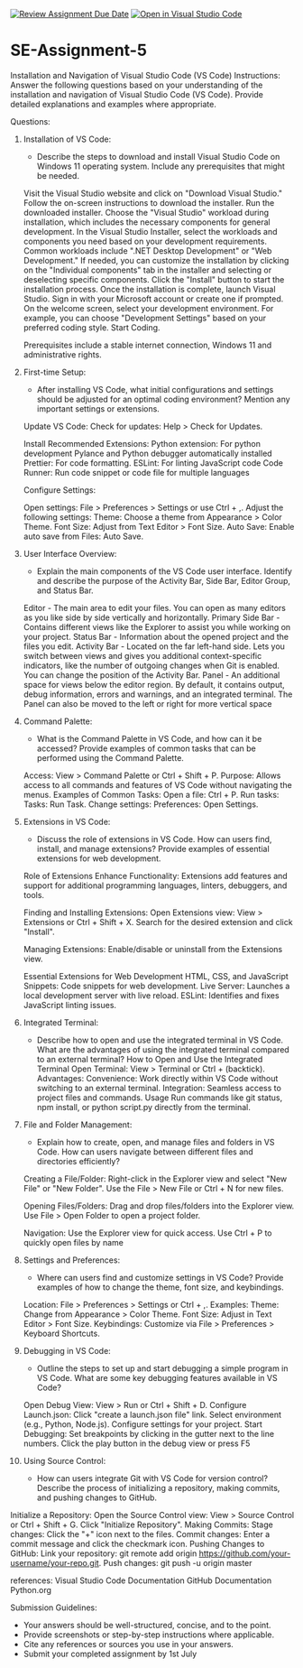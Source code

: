 [![Review Assignment Due Date](https://classroom.github.com/assets/deadline-readme-button-22041afd0340ce965d47ae6ef1cefeee28c7c493a6346c4f15d667ab976d596c.svg)](https://classroom.github.com/a/XoLGRbHq)
[![Open in Visual Studio Code](https://classroom.github.com/assets/open-in-vscode-2e0aaae1b6195c2367325f4f02e2d04e9abb55f0b24a779b69b11b9e10269abc.svg)](https://classroom.github.com/online_ide?assignment_repo_id=15281858&assignment_repo_type=AssignmentRepo)
# SE-Assignment-5
Installation and Navigation of Visual Studio Code (VS Code)
 Instructions:
Answer the following questions based on your understanding of the installation and navigation of Visual Studio Code (VS Code). Provide detailed explanations and examples where appropriate.

 Questions:

1. Installation of VS Code:
   - Describe the steps to download and install Visual Studio Code on Windows 11 operating system. Include any prerequisites that might be needed.

   Visit the Visual Studio website and click on "Download Visual Studio."
   Follow the on-screen instructions to download the installer.
   Run the downloaded installer.
   Choose the "Visual Studio" workload during installation, which includes the necessary components for general development.
   In the Visual Studio Installer, select the workloads and components you need based on your development requirements. Common workloads include ".NET Desktop Development" or "Web Development."
   If needed, you can customize the installation by clicking on the "Individual components" tab in the installer and selecting or deselecting specific components.
   Click the "Install" button to start the installation process.
   Once the installation is complete, launch Visual Studio.
   Sign in with your Microsoft account or create one if prompted.
   On the welcome screen, select your development environment. For example, you can choose "Development Settings" based on your preferred coding style.
   Start Coding.

   Prerequisites include a stable internet connection, Windows 11 and administrative rights.

2. First-time Setup:
   - After installing VS Code, what initial configurations and settings should be adjusted for an optimal coding environment? Mention any important settings or extensions.

   Update VS Code:
   Check for updates: Help > Check for Updates.
   
   Install Recommended Extensions:
   Python extension: For python development
    Pylance and Python debugger automatically installed
   Prettier: For code formatting.
   ESLint: For linting JavaScript code
   Code Runner: Run code snippet or code file for multiple languages

   Configure Settings:

   Open settings: File > Preferences > Settings or use Ctrl + ,.
   Adjust the following settings:
   Theme: Choose a theme from Appearance > Color Theme.
   Font Size: Adjust from Text Editor > Font Size.
   Auto Save: Enable auto save from Files: Auto Save.

3. User Interface Overview:
   - Explain the main components of the VS Code user interface. Identify and describe the purpose of the Activity Bar, Side Bar, Editor Group, and Status Bar.

   Editor - The main area to edit your files. You can open as many editors as you like side by side vertically and horizontally.
   Primary Side Bar - Contains different views like the Explorer to assist you while working on your project.
   Status Bar - Information about the opened project and the files you edit.
   Activity Bar - Located on the far left-hand side. Lets you switch between views and gives you additional context-specific indicators, like the number of outgoing changes when Git is enabled. You can change the position of the Activity Bar.
   Panel - An additional space for views below the editor region. By default, it contains output, debug information, errors and warnings, and an integrated terminal. The Panel can also be moved to the left or right for more vertical space

4. Command Palette:
   - What is the Command Palette in VS Code, and how can it be accessed? Provide examples of common tasks that can be performed using the Command Palette.

   Access: View > Command Palette or Ctrl + Shift + P.
   Purpose: Allows access to all commands and features of VS Code without navigating the menus.
   Examples of Common Tasks:
    Open a file: Ctrl + P.
    Run tasks: Tasks: Run Task.
    Change settings: Preferences: Open Settings.

5. Extensions in VS Code:
   - Discuss the role of extensions in VS Code. How can users find, install, and manage extensions? Provide examples of essential extensions for web development.

   Role of Extensions
    Enhance Functionality: Extensions add features and support for additional programming languages, linters, debuggers, and tools.
    
   Finding and Installing Extensions:
    Open Extensions view: View > Extensions or Ctrl + Shift + X.
    Search for the desired extension and click "Install".

   Managing Extensions:
    Enable/disable or uninstall from the Extensions view.
   
   Essential Extensions for Web Development
    HTML, CSS, and JavaScript Snippets: Code snippets for web development.
    Live Server: Launches a local development server with live reload.
    ESLint: Identifies and fixes JavaScript linting issues.

6. Integrated Terminal:
   - Describe how to open and use the integrated terminal in VS Code. What are the advantages of using the integrated terminal compared to an external terminal?
    How to Open and Use the Integrated Terminal
     Open Terminal: View > Terminal or Ctrl + (backtick).
    Advantages:
      Convenience: Work directly within VS Code without switching to an external terminal.
      Integration: Seamless access to project files and commands.
   Usage
   Run commands like git status, npm install, or python script.py directly from the terminal.

7. File and Folder Management:
   - Explain how to create, open, and manage files and folders in VS Code. How can users navigate between different files and directories efficiently?

   Creating a File/Folder:
   Right-click in the Explorer view and select "New File" or "New Folder".
   Use the File > New File or Ctrl + N for new files.
   
   Opening Files/Folders:
   Drag and drop files/folders into the Explorer view.
   Use File > Open Folder to open a project folder.
   
   Navigation:
   Use the Explorer view for quick access.
   Use Ctrl + P to quickly open files by name

8. Settings and Preferences:
   - Where can users find and customize settings in VS Code? Provide examples of how to change the theme, font size, and keybindings.

   Location: File > Preferences > Settings or Ctrl + ,.
   Examples:
   Theme: Change from Appearance > Color Theme.
   Font Size: Adjust in Text Editor > Font Size.
   Keybindings: Customize via File > Preferences > Keyboard Shortcuts.

9. Debugging in VS Code:
   - Outline the steps to set up and start debugging a simple program in VS Code. What are some key debugging features available in VS Code?

   Open Debug View: View > Run or Ctrl + Shift + D.
   Configure Launch.json:
   Click "create a launch.json file" link.
   Select environment (e.g., Python, Node.js).
   Configure settings for your project.
   Start Debugging:
   Set breakpoints by clicking in the gutter next to the line numbers.
   Click the play button in the debug view or press F5

10. Using Source Control:
    - How can users integrate Git with VS Code for version control? Describe the process of initializing a repository, making commits, and pushing changes to GitHub.

   Initialize a Repository:
   Open the Source Control view: View > Source Control or Ctrl + Shift + G.
   Click "Initialize Repository".
   Making Commits:
   Stage changes: Click the "+" icon next to the files.
   Commit changes: Enter a commit message and click the checkmark icon.
   Pushing Changes to GitHub:
   Link your repository: git remote add origin https://github.com/your-username/your-repo.git.
   Push changes: git push -u origin master

   references:
   Visual Studio Code Documentation
   GitHub Documentation
   Python.org

 Submission Guidelines:
- Your answers should be well-structured, concise, and to the point.
- Provide screenshots or step-by-step instructions where applicable.
- Cite any references or sources you use in your answers.
- Submit your completed assignment by 1st July 

